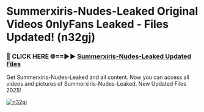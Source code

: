 # Summerxiris-Nudes-Leaked Original Videos 0nlyFans Leaked - Files Updated! (n32gj)

<h3>🔴 CLICK HERE 🌐==►► <a href="https://tinyurl.com/4mcuefdz" rel="nofollow">Summerxiris-Nudes-Leaked Updated Files</a></h3>

Get Summerxiris-Nudes-Leaked and all content. Now you can access all videos and pictures of Summerxiris-Nudes-Leaked. New Updated Files 2025!

[![n32gj](https://i.imgur.com/StAQSOY.gif)](https://tinyurl.com/4mcuefdz)
